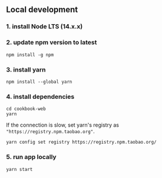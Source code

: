 ## Local development

### 1. install Node LTS (14.x.x)

### 2. update npm version to latest

```shell
npm install -g npm
```

### 3. install yarn

```shell
npm install --global yarn
```

### 4. install dependencies

```shell
cd cookbook-web
yarn
```

If the connection is slow, set yarn's registry as `"https://registry.npm.taobao.org"`.

```shell
yarn config set registry https://registry.npm.taobao.org/
```

### 5. run app locally

```shell
yarn start
```
